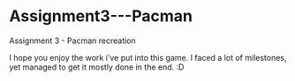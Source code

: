 # Assignment3---Pacman
Assignment 3 - Pacman recreation 


I hope you enjoy the work i've put into this game. I faced a lot of milestones, yet managed to get it mostly done in the end. :D
